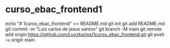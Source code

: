 ﻿# curso_ebac_frontend1
echo "# 1curso_ebac_frontend" >> README.md 
git init 
git add README.md 
git commit -m "Luiz carlos de jesus santos" 
git branch -M main 
git remote add origin https://github.com/Luyzkarlos/1curso_ebac_frontend.git
 git push -u origin main
